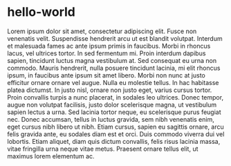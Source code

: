 # hello-world
Lorem ipsum dolor sit amet, consectetur adipiscing elit. Fusce non venenatis velit. Suspendisse hendrerit arcu ut est blandit volutpat. Interdum et malesuada fames ac ante ipsum primis in faucibus. Morbi in rhoncus lacus, vel ultrices tortor. In sed fermentum mi. Proin interdum dapibus sapien, tincidunt luctus magna vestibulum at. Sed consequat eu urna non commodo. Mauris hendrerit, nulla posuere tincidunt lacinia, mi elit rhoncus ipsum, in faucibus ante ipsum sit amet libero. Morbi non nunc at justo efficitur ornare ornare vel augue. 
Nulla eu molestie tellus. In hac habitasse platea dictumst. In justo nisl, ornare non justo eget, varius cursus tortor. Proin convallis turpis a nunc placerat, in sodales leo ultrices. Donec tempor, augue non volutpat facilisis, justo dolor scelerisque magna, ut vestibulum sapien lectus a urna. Sed lacinia tortor neque, eu scelerisque purus feugiat nec. Donec accumsan, tellus in luctus gravida, sem nibh venenatis enim, eget cursus nibh libero ut nibh. Etiam cursus, sapien eu sagittis ornare, arcu felis gravida ante, eu sodales diam est et orci. Duis commodo viverra dui vel lobortis. Etiam aliquet, diam quis dictum convallis, felis risus lacinia massa, vitae fringilla urna neque vitae metus. Praesent ornare tellus elit, ut maximus lorem elementum ac. 
